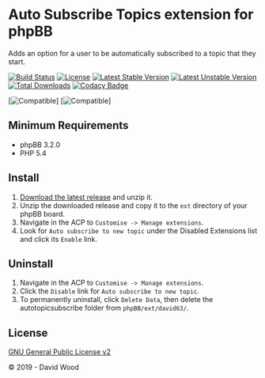 # Auto Subscribe Topics extension for phpBB

Adds an option for a user to be automatically subscribed to a topic that they start.

[![Build Status](https://travis-ci.com/david63/autotopicsubscribe.svg?branch=master)](https://travis-ci.com/david63/autotopicsubscribe)
[![License](https://poser.pugx.org/david63/autotopicsubscribe/license)](https://packagist.org/packages/david63/autotopicsubscribe)
[![Latest Stable Version](https://poser.pugx.org/david63/autotopicsubscribe/v/stable)](https://packagist.org/packages/david63/autotopicsubscribe)
[![Latest Unstable Version](https://poser.pugx.org/david63/autotopicsubscribe/v/unstable)](https://packagist.org/packages/david63/autotopicsubscribe)
[![Total Downloads](https://poser.pugx.org/david63/autotopicsubscribe/downloads)](https://packagist.org/packages/david63/autotopicsubscribe)
[![Codacy Badge](https://api.codacy.com/project/badge/Grade/3ca201b680444e42a36f1f10ca4402a2)](https://www.codacy.com/manual/david63/autotopicsubscribe?utm_source=github.com&amp;utm_medium=referral&amp;utm_content=david63/autotopicsubscribe&amp;utm_campaign=Badge_Grade)

 [![Compatible](https://img.shields.io/badge/phpBB-3.2.x-blue.svg)]
 [![Compatible](https://img.shields.io/badge/phpBB-3.3.x-blue.svg)]

## Minimum Requirements
* phpBB 3.2.0
* PHP 5.4

## Install
1. [Download the latest release](https://github.com/david63/autotopicsubscribe/archive/3.2.zip) and unzip it.
2. Unzip the downloaded release and copy it to the `ext` directory of your phpBB board.
3. Navigate in the ACP to `Customise -> Manage extensions`.
4. Look for `Auto subscribe to new topic` under the Disabled Extensions list and click its `Enable` link.

## Uninstall
1. Navigate in the ACP to `Customise -> Manage extensions`.
2. Click the `Disable` link for `Auto subscribe to new topic`.
3. To permanently uninstall, click `Delete Data`, then delete the autotopicsubscribe folder from `phpBB/ext/david63/`.

## License
[GNU General Public License v2](http://opensource.org/licenses/GPL-2.0)

© 2019 - David Wood

